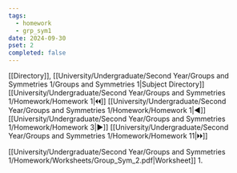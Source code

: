 ```yaml
---
tags:
  - homework
  - grp_sym1
date: 2024-09-30
pset: 2
completed: false
---
```

[[Directory]], [[University/Undergraduate/Second Year/Groups and Symmetries 1/Groups and Symmetries 1|Subject Directory]]
[[University/Undergraduate/Second Year/Groups and Symmetries 1/Homework/Homework 1|🞀🞀]] [[University/Undergraduate/Second Year/Groups and Symmetries 1/Homework/Homework 1|◀]] [[University/Undergraduate/Second Year/Groups and Symmetries 1/Homework/Homework 3|▶]] [[University/Undergraduate/Second Year/Groups and Symmetries 1/Homework/Homework 11|🞂🞂]]

[[University/Undergraduate/Second Year/Groups and Symmetries 1/Homework/Worksheets/Group_Sym_2.pdf|Worksheet]]
1. 
